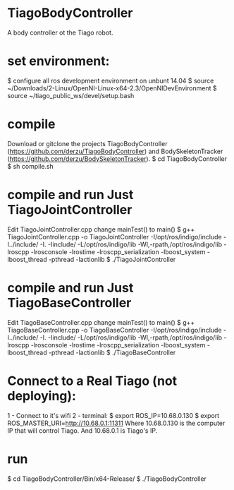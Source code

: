 # TiagoBodyController
A body controller ot the Tiago robot.

# set environment:
 $ configure all ros development environment on unbunt 14.04
 $ source ~/Downloads/2-Linux/OpenNI-Linux-x64-2.3/OpenNIDevEnvironment
 $ source ~/tiago_public_ws/devel/setup.bash
 
# compile
Download or gitclone the projects TiagoBodyController (https://github.com/derzu/TiagoBodyController) and BodySkeletonTracker (https://github.com/derzu/BodySkeletonTracker).
 $ cd TiagoBodyController
 $ sh compile.sh
 
 
# compile and run Just TiagoJointController
Edit TiagoJointController.cpp change mainTest() to main()
 $ g++ TiagoJointController.cpp -o TiagoJointController -I/opt/ros/indigo/include -I../include/ -I. -Iinclude/ -L/opt/ros/indigo/lib -Wl,-rpath,/opt/ros/indigo/lib -lroscpp -lrosconsole -lrostime -lroscpp_serialization -lboost_system -lboost_thread -pthread -lactionlib
 $ ./TiagoJointController

# compile and run Just TiagoBaseController
Edit TiagoBaseController.cpp change mainTest() to main()
 $ g++ TiagoBaseController.cpp -o TiagoBaseController -I/opt/ros/indigo/include -I../include/ -I. -Iinclude/ -L/opt/ros/indigo/lib -Wl,-rpath,/opt/ros/indigo/lib -lroscpp -lrosconsole -lrostime -lroscpp_serialization -lboost_system -lboost_thread -pthread -lactionlib
 $ ./TiagoBaseController

# Connect to a Real Tiago (not deploying):
1 - Connect to it's wifi
2 - terminal:
 $ export ROS_IP=10.68.0.130 
 $ export ROS_MASTER_URI=http://10.68.0.1:11311
Where 10.68.0.130 is the computer IP that will control Tiago. And 10.68.0.1 is Tiago's IP.

# run
 $ cd TiagoBodyController/Bin/x64-Release/
 $ ./TiagoBodyController
